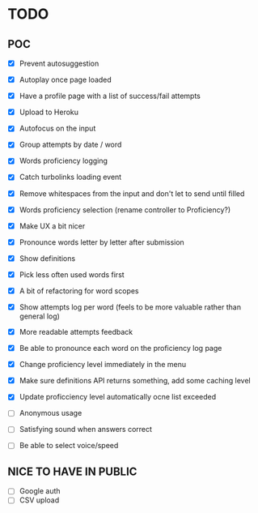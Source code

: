 # TODO

## POC

- [x] Prevent autosuggestion
- [x] Autoplay once page loaded
- [x] Have a profile page with a list of success/fail attempts
- [x] Upload to Heroku
- [x] Autofocus on the input
- [x] Group attempts by date / word
- [x] Words proficiency logging
- [x] Catch turbolinks loading event
- [x] Remove whitespaces from the input and don't let to send until filled
- [x] Words proficiency selection (rename controller to Proficiency?)
- [x] Make UX a bit nicer
- [x] Pronounce words letter by letter after submission
- [x] Show definitions
- [x] Pick less often used words first
- [x] A bit of refactoring for word scopes
- [x] Show attempts log per word (feels to be more valuable rather than general log)
- [x] More readable attempts feedback
- [x] Be able to pronounce each word on the proficiency log page
- [x] Change proficiency level immediately in the menu
- [x] Make sure definitions API returns something, add some caching level
- [x] Update proficciency level automatically ocne list exceeded
- [ ] Anonymous usage
- [ ] Satisfying sound when answers correct
- [ ] Be able to select voice/speed


## NICE TO HAVE IN PUBLIC

- [ ] Google auth
- [ ] CSV upload
